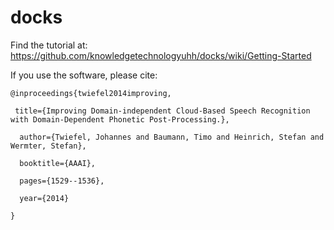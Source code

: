 # docks
Find the tutorial at:
https://github.com/knowledgetechnologyuhh/docks/wiki/Getting-Started

If you use the software, please cite:

    @inproceedings{twiefel2014improving,

     title={Improving Domain-independent Cloud-Based Speech Recognition with Domain-Dependent Phonetic Post-Processing.},

      author={Twiefel, Johannes and Baumann, Timo and Heinrich, Stefan and Wermter, Stefan},

      booktitle={AAAI},

      pages={1529--1536},

      year={2014}

    }
